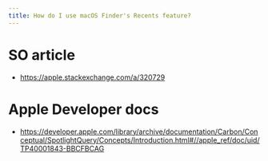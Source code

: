 ```yaml
---
title: How do I use macOS Finder's Recents feature?
---
```


# SO article
- <https://apple.stackexchange.com/a/320729>

# Apple Developer docs
- <https://developer.apple.com/library/archive/documentation/Carbon/Conceptual/SpotlightQuery/Concepts/Introduction.html#//apple_ref/doc/uid/TP40001843-BBCFBCAG>
